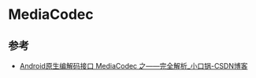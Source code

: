 # MediaCodec



## 参考

- [Android原生编解码接口 MediaCodec 之——完全解析_小口锅-CSDN博客](https://blog.csdn.net/gb702250823/article/details/81627503)